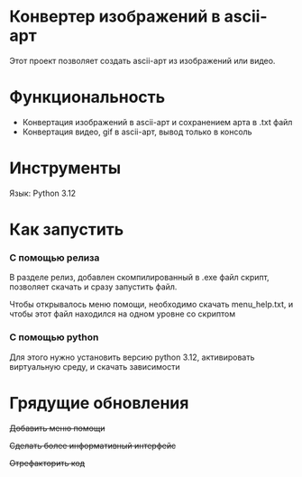 # Конвертер изображений в ascii-арт

Этот проект позволяет создать ascii-арт из изображений или видео.

# Функциональность

- Конвертация изображений в ascii-арт и сохранением арта в .txt файл
- Конвертация видео, gif в ascii-арт, вывод только в консоль

# Инструменты 
Язык: Python 3.12

# Как запустить
### С помощью релиза
В разделе релиз, добавлен скомпилированный в .exe файл скрипт, 
позволяет скачать и сразу запустить файл.

Чтобы открывалось меню помощи, необходимо скачать menu_help.txt, и чтобы этот файл находился на одном уровне со скриптом
### С помощью python
Для этого нужно установить версию python 3.12, 
активировать виртуальную среду, и скачать зависимости

# Грядущие обновления

~~Добавить меню помощи~~

~~Сделать более информативный интерфейс~~

~~Отрефакторить код~~

